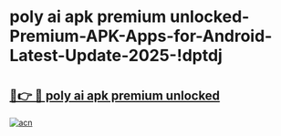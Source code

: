 # poly ai apk premium unlocked-Premium-APK-Apps-for-Android-Latest-Update-2025-!dptdj

# <h2><a href="https://googleone.com">🔗👉 🔴 poly ai apk premium unlocked</a></h2>

[![acn](https://github.com/user-attachments/assets/0f9c940e-d8b0-45ae-aac7-cd30a18b3e1c)](https://googleone.com)


